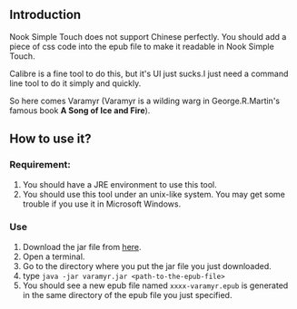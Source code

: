 ## Introduction

Nook Simple Touch does not support Chinese perfectly. You should add a piece of css code into the epub file to make it readable in Nook Simple Touch.

Calibre is a fine tool to do this, but it's UI just sucks.I just need a command line tool to do it simply and quickly.

So here comes Varamyr (Varamyr is a wilding warg in George.R.Martin's famous book **A Song of Ice and Fire**).

## How to use it?

### Requirement:

1. You should have a JRE environment to use this tool.
2. You should use this tool under an unix-like system. You may get some trouble if you use it in Microsoft Windows.

### Use

1. Download the jar file from [here](https://github.com/downloads/khotyn/Varamyr/varamyr.jar).
2. Open a terminal.
3. Go to the directory where you put the jar file you just downloaded.
3. type `java -jar varamyr.jar <path-to-the-epub-file>`
4. You should see a new epub file named `xxxx-varamyr.epub` is generated in the same directory of the epub file you just specified.
